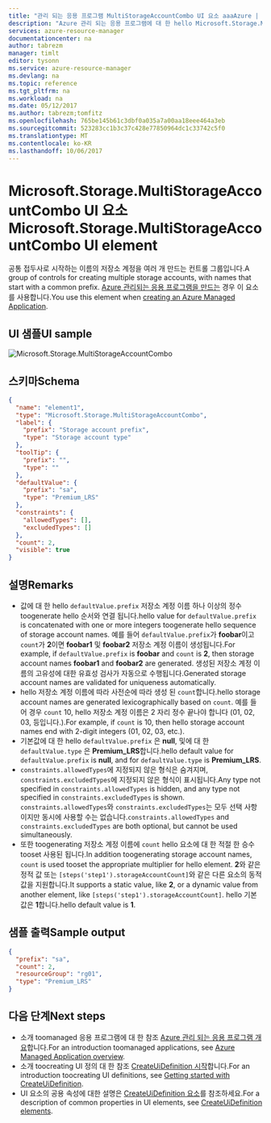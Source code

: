 ```yaml
---
title: "관리 되는 응용 프로그램 MultiStorageAccountCombo UI 요소 aaaAzure | Microsoft Docs"
description: "Azure 관리 되는 응용 프로그램에 대 한 hello Microsoft.Storage.MultiStorageAccountCombo UI 요소를 설명합니다."
services: azure-resource-manager
documentationcenter: na
author: tabrezm
manager: timlt
editor: tysonn
ms.service: azure-resource-manager
ms.devlang: na
ms.topic: reference
ms.tgt_pltfrm: na
ms.workload: na
ms.date: 05/12/2017
ms.author: tabrezm;tomfitz
ms.openlocfilehash: 765be145b61c3dbf0a035a7a00aa18eee464a3eb
ms.sourcegitcommit: 523283cc1b3c37c428e77850964dc1c33742c5f0
ms.translationtype: MT
ms.contentlocale: ko-KR
ms.lasthandoff: 10/06/2017
---
```

# <a name="microsoftstoragemultistorageaccountcombo-ui-element"></a><span data-ttu-id="cc431-103">Microsoft.Storage.MultiStorageAccountCombo UI 요소</span><span class="sxs-lookup"><span data-stu-id="cc431-103">Microsoft.Storage.MultiStorageAccountCombo UI element</span></span>
<span data-ttu-id="cc431-104">공통 접두사로 시작하는 이름의 저장소 계정을 여러 개 만드는 컨트롤 그룹입니다.</span><span class="sxs-lookup"><span data-stu-id="cc431-104">A group of controls for creating multiple storage accounts, with names that start with a common prefix.</span></span> <span data-ttu-id="cc431-105">[Azure 관리되는 응용 프로그램을 만드는](managed-application-publishing.md) 경우 이 요소를 사용합니다.</span><span class="sxs-lookup"><span data-stu-id="cc431-105">You use this element when [creating an Azure Managed Application](managed-application-publishing.md).</span></span>

## <a name="ui-sample"></a><span data-ttu-id="cc431-106">UI 샘플</span><span class="sxs-lookup"><span data-stu-id="cc431-106">UI sample</span></span>
![Microsoft.Storage.MultiStorageAccountCombo](./media/managed-application-elements/microsoft.storage.multistorageaccountcombo.png)

## <a name="schema"></a><span data-ttu-id="cc431-108">스키마</span><span class="sxs-lookup"><span data-stu-id="cc431-108">Schema</span></span>
```json
{
  "name": "element1",
  "type": "Microsoft.Storage.MultiStorageAccountCombo",
  "label": {
    "prefix": "Storage account prefix",
    "type": "Storage account type"
  },
  "toolTip": {
    "prefix": "",
    "type": ""
  },
  "defaultValue": {
    "prefix": "sa",
    "type": "Premium_LRS"
  },
  "constraints": {
    "allowedTypes": [],
    "excludedTypes": []
  },
  "count": 2,
  "visible": true
}
```

## <a name="remarks"></a><span data-ttu-id="cc431-109">설명</span><span class="sxs-lookup"><span data-stu-id="cc431-109">Remarks</span></span>
- <span data-ttu-id="cc431-110">값에 대 한 hello `defaultValue.prefix` 저장소 계정 이름 하나 이상의 정수 toogenerate hello 순서와 연결 됩니다.</span><span class="sxs-lookup"><span data-stu-id="cc431-110">hello value for `defaultValue.prefix` is concatenated with one or more integers toogenerate hello sequence of storage account names.</span></span> <span data-ttu-id="cc431-111">예를 들어 `defaultValue.prefix`가 **foobar**이고 `count`가 **2**이면 **foobar1** 및 **foobar2** 저장소 계정 이름이 생성됩니다.</span><span class="sxs-lookup"><span data-stu-id="cc431-111">For example, if `defaultValue.prefix` is **foobar** and `count` is **2**, then storage account names **foobar1** and **foobar2** are generated.</span></span> <span data-ttu-id="cc431-112">생성된 저장소 계정 이름의 고유성에 대한 유효성 검사가 자동으로 수행됩니다.</span><span class="sxs-lookup"><span data-stu-id="cc431-112">Generated storage account names are validated for uniqueness automatically.</span></span>
- <span data-ttu-id="cc431-113">hello 저장소 계정 이름에 따라 사전순에 따라 생성 된 `count`합니다.</span><span class="sxs-lookup"><span data-stu-id="cc431-113">hello storage account names are generated lexicographically based on `count`.</span></span> <span data-ttu-id="cc431-114">예를 들어 경우 `count` 10, hello 저장소 계정 이름은 2 자리 정수 끝나야 합니다 (01, 02, 03, 등입니다.).</span><span class="sxs-lookup"><span data-stu-id="cc431-114">For example, if `count` is 10, then hello storage account names end with 2-digit integers (01, 02, 03, etc.).</span></span>
- <span data-ttu-id="cc431-115">기본값에 대 한 hello `defaultValue.prefix` 은 **null**, 및에 대 한 `defaultValue.type` 은 **Premium_LRS**합니다.</span><span class="sxs-lookup"><span data-stu-id="cc431-115">hello default value for `defaultValue.prefix` is **null**, and for `defaultValue.type` is **Premium_LRS**.</span></span>
- <span data-ttu-id="cc431-116">`constraints.allowedTypes`에 지정되지 않은 형식은 숨겨지며, `constraints.excludedTypes`에 지정되지 않은 형식이 표시됩니다.</span><span class="sxs-lookup"><span data-stu-id="cc431-116">Any type not specified in `constraints.allowedTypes` is hidden, and any type not specified in `constraints.excludedTypes` is shown.</span></span>
<span data-ttu-id="cc431-117">`constraints.allowedTypes`와 `constraints.excludedTypes`는 모두 선택 사항이지만 동시에 사용할 수는 없습니다.</span><span class="sxs-lookup"><span data-stu-id="cc431-117">`constraints.allowedTypes` and `constraints.excludedTypes` are both optional, but cannot be used simultaneously.</span></span>
- <span data-ttu-id="cc431-118">또한 toogenerating 저장소 계정 이름에 `count` hello 요소에 대 한 적절 한 승수 tooset 사용된 됩니다.</span><span class="sxs-lookup"><span data-stu-id="cc431-118">In addition toogenerating storage account names, `count` is used tooset the appropriate multiplier for hello element.</span></span> <span data-ttu-id="cc431-119">**2**와 같은 정적 값 또는 `[steps('step1').storageAccountCount]`와 같은 다른 요소의 동적 값을 지원합니다.</span><span class="sxs-lookup"><span data-stu-id="cc431-119">It supports a static value, like **2**, or a dynamic value from another element, like `[steps('step1').storageAccountCount]`.</span></span> <span data-ttu-id="cc431-120">hello 기본값은 **1**합니다.</span><span class="sxs-lookup"><span data-stu-id="cc431-120">hello default value is **1**.</span></span>

## <a name="sample-output"></a><span data-ttu-id="cc431-121">샘플 출력</span><span class="sxs-lookup"><span data-stu-id="cc431-121">Sample output</span></span>
```json
{
  "prefix": "sa",
  "count": 2,
  "resourceGroup": "rg01",
  "type": "Premium_LRS"
}
```

## <a name="next-steps"></a><span data-ttu-id="cc431-122">다음 단계</span><span class="sxs-lookup"><span data-stu-id="cc431-122">Next steps</span></span>
* <span data-ttu-id="cc431-123">소개 toomanaged 응용 프로그램에 대 한 참조 [Azure 관리 되는 응용 프로그램 개요](managed-application-overview.md)합니다.</span><span class="sxs-lookup"><span data-stu-id="cc431-123">For an introduction toomanaged applications, see [Azure Managed Application overview](managed-application-overview.md).</span></span>
* <span data-ttu-id="cc431-124">소개 toocreating UI 정의 대 한 참조 [CreateUiDefinition 시작](managed-application-createuidefinition-overview.md)합니다.</span><span class="sxs-lookup"><span data-stu-id="cc431-124">For an introduction toocreating UI definitions, see [Getting started with CreateUiDefinition](managed-application-createuidefinition-overview.md).</span></span>
* <span data-ttu-id="cc431-125">UI 요소의 공용 속성에 대한 설명은 [CreateUiDefinition 요소](managed-application-createuidefinition-elements.md)를 참조하세요.</span><span class="sxs-lookup"><span data-stu-id="cc431-125">For a description of common properties in UI elements, see [CreateUiDefinition elements](managed-application-createuidefinition-elements.md).</span></span>
